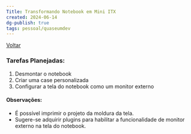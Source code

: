 ```yaml
---
Title: Transformando Notebook em Mini ITX
created: 2024-06-14
dg-publish: true
tags: pessoal/quaseumdev
---
```

[Voltar](1.LIFE/index)
### Tarefas Planejadas:
1. Desmontar o notebook
2. Criar uma case personalizada
3. Configurar a tela do notebook como um monitor externo
#### Observações:
* É possível imprimir o projeto da moldura da tela.
* Sugere-se adquirir plugins para habilitar a funcionalidade de monitor externo na tela do notebook.